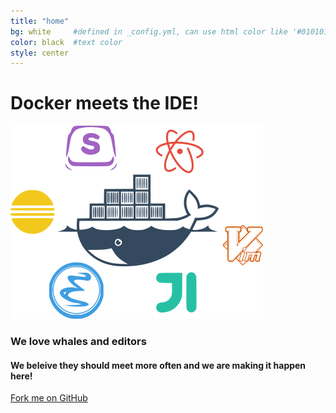 ```yaml
---
title: "home"
bg: white     #defined in _config.yml, can use html color like '#010101'
color: black  #text color
style: center
---
```


# Docker meets the IDE!
![Docker meets the IDE](/img/domeide-color.png)

### We love whales and editors

#### We beleive they should meet more often and we are making it happen here!

<span id="forkongithub">
  <a href="{{ site.source_link }}" class="bg-pumpkin">
    Fork me on GitHub
  </a>
</span>
